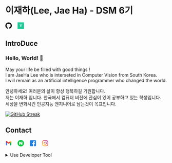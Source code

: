 # 이재하(Lee, Jae Ha) - DSM 6기   
<a href="http://www.github.com/CV-JaeHa"><img src = "github.png" width="4%"></a>　
<a href="http://velog.io/@taki0412" target="_blank"><img src = "velog.jpg" width="4%"></a>　

## IntroDuce
### Hello, World! 👋
May your life be filled with good things !   
I am JaeHa Lee who is interseted in Computer Vision from South Korea.   
I will remain as an artificial intelligence programmer who changed the world.   
   
   
안녕하세요! 여러분의 삶이 항상 행복하길 기원합니다.   
저는 이재하 입니다. 한국에서 컴퓨터 비전에 관심이 있어 공부하고 있는 학생입니다.   
세상을 변화시킨 인공지능 엔지니어로 남는것이 목표입니다.  

[![GitHub Streak](https://github-readme-streak-stats.herokuapp.com?user=CV-JaeHa&theme=onedark_duo&hide_border=true&background=21262D&stroke=FFFFFF&currStreakNum=DDDDDD&sideNums=DDDDDD&ring=1C40DD&fire=4BDDD1)](https://git.io/streak-stats)

## Contact
<a href="mailto:taki041210@gmail.com"><img src = "gmail.png" width="4%"></a>　
<a href="mailto:taki041210@naver.com"><img src = "naver.png" width="4%"></a>　
<a href="http://www.facebook.com/JaeHa0412"><img src = "facebook.png" width="4%"></a>　
<a href="http://www.instargram.com/jae_ha_0412"><img src = "instargram.png" width="4%"></a>　
</br>

<details>
<summary>Use Developer Tool</summary>
<div markdown="1">

### Skill  
<a href="javascript:void(0)"><img src = "python.png" width="4%"></a>　
<a href="javascript:void(0)"><img src = "pytorch.png" width="4%"></a>　
<a href="javascript:void(0)"><img src = "opencv.png" width="4%"></a>　
<a href="javascript:void(0)"><img src = "pandas.png" width="4%"></a>

### Environment
#### IDE
<a href="javascript:void(0)"><img src = "pycharm.png" width="4%"></a>　
<a href="javascript:void(0)"><img src = "vscode.png" width="4%"></a>　
<a href="javascript:void(0)"><img src = "jupyter.png" width="4%"></a>

#### OS
<a href="javascript:void(0)"><img src = "macos.png" width="4%"></a>　
<a href="javascript:void(0)"><img src = "ubuntu.png" width="4%"></a>　
<a href="javascript:void(0)"><img src = "windows.png" width="4%"></a>　

#### Virtual Environment
<a href="javascript:void(0)">img src = "docker.png" width="4%"></a>　
<a href="javascript:void(0)">img src = "anaconda.png" width="4%"></a>　
